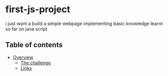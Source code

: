 # first-js-project
i just want a build a simple webpage implementing basic knowledge learnt so far on java script

## Table of contents

-  [Overview](#overview)
   -  [The challenge](#the-challenge)
   -  [Links](#links)
